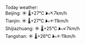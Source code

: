 Today weather:  
Beijing: ☀️ 🌡️+27°C 🌬️↖7km/h  
Tianjin: ☀️ 🌡️+27°C 🌬️←11km/h  
Shijiazhuang: ☀️ 🌡️+25°C 🌬️↙7km/h  
Tangshan: ☀️ 🌡️+26°C 🌬️←11km/h  

